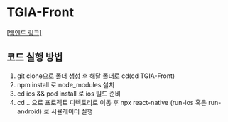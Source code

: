 # TGIA-Front

[[백엔드 링크]](https://github.com/geonheeMin/TGIA-Back)

코드 실행 방법
-------------
1. git clone으로 폴더 생성 후 해달 폴더로 cd(cd TGIA-Front)
2. npm install 로 node_modules 설치
3. cd ios && pod install 로 ios 빌드 준비
4. cd .. 으로 프로젝트 디렉토리로 이동 후 npx react-native (run-ios 혹은 run-android) 로 시뮬레이터 실행